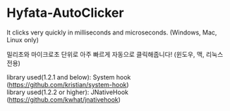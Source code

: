 # Hyfata-AutoClicker
It clicks very quickly in milliseconds and microseconds.
(Windows, Mac, Linux only)

밀리초와 마이크로초 단위로 아주 빠르게 자동으로 클릭해줍니다!
(윈도우, 맥, 리눅스 전용)

library used(1.2.1 and below): System hook (https://github.com/kristian/system-hook)<br/>
library used(1.2.2 or higher): JNativeHook (https://github.com/kwhat/jnativehook)
